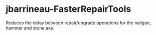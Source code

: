 # jbarrineau-FasterRepairTools
Reduces the delay between repair/upgrade operations for the nailgun, hammer and stone axe.
